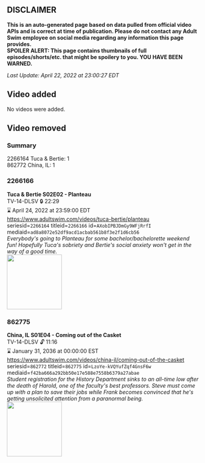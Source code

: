 ## DISCLAIMER
**This is an auto-generated page based on data pulled from official video APIs and is correct at time of publication. Please do not contact any Adult Swim employee on social media regarding any information this page provides.**  
**SPOILER ALERT: This page contains thumbnails of full episodes/shorts/etc. that might be spoilery to you. YOU HAVE BEEN WARNED.**  

_Last Update: April 22, 2022 at 23:00:27 EDT_
## Video added
No videos were added.  
## Video removed
### Summary
2266164 Tuca & Bertie: 1  
862772 China, IL: 1  
### 2266166
**Tuca & Bertie S02E02 - Planteau**  
TV-14-DLSV 🔒 22:29  
⌛ April 24, 2022 at 23:59:00 EDT  
https://www.adultswim.com/videos/tuca-bertie/planteau  
seriesid=`2266164` titleid=`2266166` id=`AXobIPBJDmGy9WFjRrfI` mediaid=`ad8a8072e52df9acd1acbab561b8f3e2f1d6cb56`  
_Everybody's going to Planteau for some bachelor/bachelorette weekend fun! Hopefully Tuca's sobriety and Bertie's social anxiety won't get in the way of a good time._  
<a href="https://media.cdn.adultswim.com/uploads/20210618/thumbnails/2_216181259321-TucaAndBertie_202_Planteau.png"><img src="https://media.cdn.adultswim.com/uploads/20210618/thumbnails/2_216181259321-TucaAndBertie_202_Planteau.png" height="144px" /></a>
### 862775
**China, IL S01E04 - Coming out of the Casket**  
TV-14-DLSV 🔓 11:16  
⌛ January 31, 2036 at 00:00:00 EST  
https://www.adultswim.com/videos/china-il/coming-out-of-the-casket  
seriesid=`862772` titleid=`862775` id=`LzoYe-kVQYufZqf4GnsF6w` mediaid=`f42ba666a292bb50e17e588e7558b6379a27abae`  
_Student registration for the History Department sinks to an all-time low after the death of Harold, one of the faculty's best professors.  Steve must come up with a plan to save their jobs while Frank becomes convinced that he's getting unsolicited attention from a paranormal being._  
<a href="https://media.cdn.adultswim.com/uploads/20200302/thumbnails/2_20321638580-chinail_104_dup-20111013.jpg"><img src="https://media.cdn.adultswim.com/uploads/20200302/thumbnails/2_20321638580-chinail_104_dup-20111013.jpg" height="144px" /></a>
